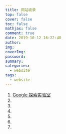 ```yaml
---
title: 网站收录
top: false
cover: false
toc: false
mathjax: false
comment: true
date: 2019-10-12 16:22:48
author:
img:
coverImg:
password:
summary:
categories:
  - website
tags:
  - website
---
```


1. [Google 探索实验室](https://experiments.withgoogle.com/)
1. []()
1. []()
1. []()
1. []()
1. []()
1. []()
